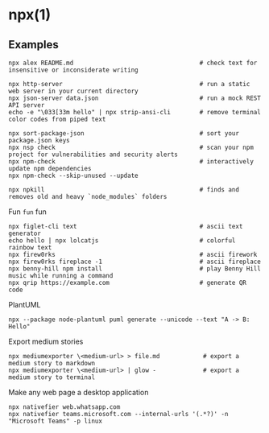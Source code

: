 # npx(1)

## Examples

    npx alex README.md                                   # check text for insensitive or inconsiderate writing

    npx http-server                                      # run a static web server in your current directory
    npx json-server data.json                            # run a mock REST API server
    echo -e "\033[33m hello" | npx strip-ansi-cli        # remove terminal color codes from piped text

    npx sort-package-json                                # sort your package.json keys
    npx nsp check                                        # scan your npm project for vulnerabilities and security alerts
    npx npm-check                                        # interactively update npm dependencies
    npx npm-check --skip-unused --update

    npx npkill                                           # finds and removes old and heavy `node_modules` folders

  Fun `fun` fun

    npx figlet-cli text                                  # ascii text generator
    echo hello | npx lolcatjs                            # colorful rainbow text
    npx firew0rks                                        # ascii firework
    npx firew0rks fireplace -1                           # ascii fireplace
    npx benny-hill npm install                           # play Benny Hill music while running a command
    npx qrip https://example.com                         # generate QR code

  PlantUML

    npx --package node-plantuml puml generate --unicode --text "A -> B: Hello"

  Export medium stories

    npx mediumexporter \<medium-url> > file.md            # export a medium story to markdown
    npx mediumexporter \<medium-url> | glow -             # export a medium story to terminal

  Make any web page a desktop application

    npx nativefier web.whatsapp.com
    npx nativefier teams.microsoft.com --internal-urls '(.*?)' -n "Microsoft Teams" -p linux
